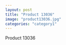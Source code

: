 ```yaml
---
layout: post
title: "Product 13036"
image: "product13036.jpg"
categories: "category1"
---
```

Product 13036
